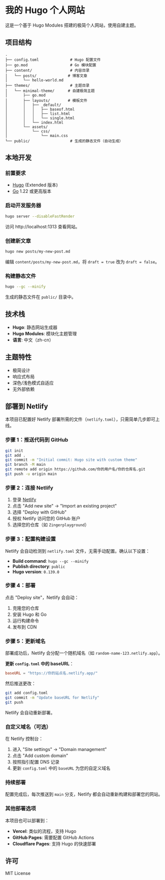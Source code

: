 # 我的 Hugo 个人网站

这是一个基于 Hugo Modules 搭建的极简个人网站，使用自建主题。

## 项目结构

```
.
├── config.toml              # Hugo 配置文件
├── go.mod                   # Go 模块配置
├── content/                 # 内容目录
│   └── posts/              # 博客文章
│       └── hello-world.md
├── themes/                  # 主题目录
│   └── minimal-theme/      # 自建极简主题
│       ├── go.mod
│       ├── layouts/        # 模板文件
│       │   ├── _default/
│       │   │   ├── baseof.html
│       │   │   ├── list.html
│       │   │   └── single.html
│       │   └── index.html
│       └── assets/
│           └── css/
│               └── main.css
└── public/                  # 生成的静态文件（自动生成）
```

## 本地开发

### 前置要求

- [Hugo](https://gohugo.io/installation/) (Extended 版本)
- [Go](https://golang.org/dl/) 1.22 或更高版本

### 启动开发服务器

```bash
hugo server --disableFastRender
```

访问 http://localhost:1313 查看网站。

### 创建新文章

```bash
hugo new posts/my-new-post.md
```

编辑 `content/posts/my-new-post.md`，将 `draft = true` 改为 `draft = false`。

### 构建静态文件

```bash
hugo --gc --minify
```

生成的静态文件在 `public/` 目录中。

## 技术栈

- **Hugo**: 静态网站生成器
- **Hugo Modules**: 模块化主题管理
- **语言**: 中文（zh-cn）

## 主题特性

- 极简设计
- 响应式布局
- 深色/浅色模式自适应
- 无外部依赖

## 部署到 Netlify

本项目已配置好 Netlify 部署所需的文件（`netlify.toml`），只需简单几步即可上线。

### 步骤 1：推送代码到 GitHub

```bash
git init
git add .
git commit -m "Initial commit: Hugo site with custom theme"
git branch -M main
git remote add origin https://github.com/你的用户名/你的仓库名.git
git push -u origin main
```

### 步骤 2：连接 Netlify

1. 登录 [Netlify](https://app.netlify.com/)
2. 点击 "Add new site" → "Import an existing project"
3. 选择 "Deploy with GitHub"
4. 授权 Netlify 访问您的 GitHub 账户
5. 选择您的仓库（如 `Zingerplayground`）

### 步骤 3：配置构建设置

Netlify 会自动检测到 `netlify.toml` 文件，无需手动配置。确认以下设置：

- **Build command**: `hugo --gc --minify`
- **Publish directory**: `public`
- **Hugo version**: `0.139.0`

### 步骤 4：部署

点击 "Deploy site"，Netlify 会自动：
1. 克隆您的仓库
2. 安装 Hugo 和 Go
3. 运行构建命令
4. 发布到 CDN

### 步骤 5：更新域名

部署成功后，Netlify 会分配一个随机域名（如 `random-name-123.netlify.app`）。

**更新 `config.toml` 中的 baseURL**：
```toml
baseURL = "https://你的站点名.netlify.app/"
```

然后推送更改：
```bash
git add config.toml
git commit -m "Update baseURL for Netlify"
git push
```

Netlify 会自动重新部署。

### 自定义域名（可选）

在 Netlify 控制台：
1. 进入 "Site settings" → "Domain management"
2. 点击 "Add custom domain"
3. 按照指引配置 DNS 记录
4. 更新 `config.toml` 中的 `baseURL` 为您的自定义域名

### 持续部署

配置完成后，每次推送到 `main` 分支，Netlify 都会自动重新构建和部署您的网站。

### 其他部署选项

本项目也可以部署到：
- **Vercel**: 类似的流程，支持 Hugo
- **GitHub Pages**: 需要配置 GitHub Actions
- **Cloudflare Pages**: 支持 Hugo 的快速部署

## 许可

MIT License

